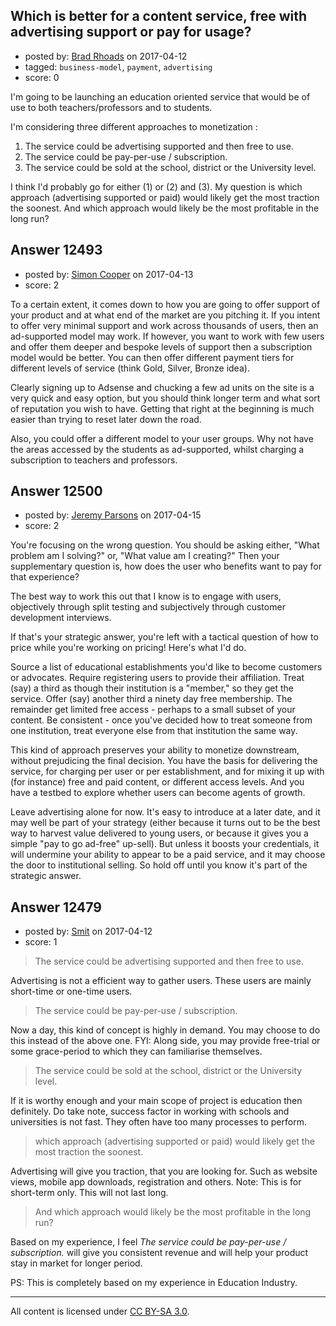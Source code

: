 ## Which is better for a content service, free with advertising support or pay for usage?

- posted by: [Brad Rhoads](https://stackexchange.com/users/42121/brad-rhoads) on 2017-04-12
- tagged: `business-model`, `payment`, `advertising`
- score: 0

I'm going to be launching an education oriented service that would be of use to both teachers/professors and to students.

I'm considering three different approaches to monetization :

 1. The service could be advertising supported and then free to use. 
 2. The service could be pay-per-use / subscription.  
 3. The service could be sold at the school, district or the University
    level.

I think I'd probably go for either (1) or (2) and (3). My question is which approach (advertising supported or paid) would likely get the most traction the soonest. And which approach would likely be the most profitable in the long run?



## Answer 12493

- posted by: [Simon Cooper](https://stackexchange.com/users/86381/simon-cooper) on 2017-04-13
- score: 2

To a certain extent, it comes down to how you are going to offer support of your product and at what end of the market are you pitching it.  If you intent to offer very minimal support and work across thousands of users, then an ad-supported model may work. If however, you want to work with few users and offer them deeper and bespoke levels of support then a subscription model would be better.  You can then offer different payment tiers for different levels of service (think Gold, Silver, Bronze idea).

Clearly signing up to Adsense and chucking a few ad units on the site is a very quick and easy option, but you should think longer term and what sort of reputation you wish to have.  Getting that right at the beginning is much easier than trying to reset later down the road. 

Also, you could offer a different model to your user groups.  Why not have the areas accessed by the students as ad-supported, whilst charging a subscription to teachers and professors. 


## Answer 12500

- posted by: [Jeremy Parsons](https://stackexchange.com/users/497810/jeremy-parsons) on 2017-04-15
- score: 2

You're focusing on the wrong question. You should be asking either, "What problem am I solving?" or, "What value am I creating?" Then your supplementary question is, how does the user who benefits want to pay for that experience?

The best way to work this out that I know is to engage with users, objectively through split testing and subjectively through customer development interviews.

If that's your strategic answer, you're left with a tactical question of how to price while you're working on pricing! Here's what I'd do.

Source a list of educational establishments you'd like to become customers or advocates. Require registering users to provide their affiliation. Treat (say) a third as though their institution is a "member," so they get the service. Offer (say) another third a ninety day free membership. The remainder get limited free access - perhaps to a small subset of your content. Be consistent - once you've decided how to treat someone from one institution, treat everyone else from that institution the same way.

This kind of approach preserves your ability to monetize downstream, without prejudicing the final decision. You have the basis for delivering the service, for charging per user or per establishment, and for mixing it up with (for instance) free and paid content, or different access levels. And you have a testbed to explore whether users can become agents of growth.

Leave advertising alone for now. It's easy to introduce at a later date, and it may well be part of your strategy (either because it turns out to be the best way to harvest value delivered to young users, or because it gives you a simple "pay to go ad-free" up-sell). But unless it boosts your credentials, it will undermine your ability to appear to be a paid service, and it may choose the door to institutional selling. So hold off until you know it's part of the strategic answer.




## Answer 12479

- posted by: [Smit](https://stackexchange.com/users/7665731/smit) on 2017-04-12
- score: 1

> The service could be advertising supported and then free to use.

Advertising is not a efficient way to gather users. These users are mainly short-time or one-time users.

> The service could be pay-per-use / subscription.

Now a day, this kind of concept is highly in demand. You may choose to do this instead of the above one. FYI: Along side, you may provide free-trial or some grace-period to which they can familiarise themselves.

> The service could be sold at the school, district or the University
> level.

If it is worthy enough and your main scope of project is education then definitely. Do take note, success factor in working with schools and universities is not fast. They often have too many processes to perform. 


> which approach (advertising supported or paid) would likely get the
> most traction the soonest.

Advertising will give you traction, that you are looking for. Such as website views, mobile app downloads, registration and others. Note: This is for short-term only. This will not last long.

> And which approach would likely be the most profitable in the long
> run?

Based on my experience, I feel *The service could be pay-per-use / subscription.* will give you consistent revenue and will help your product stay in market for longer period.


PS: This is completely based on my experience in Education Industry.



---

All content is licensed under [CC BY-SA 3.0](https://creativecommons.org/licenses/by-sa/3.0/).
